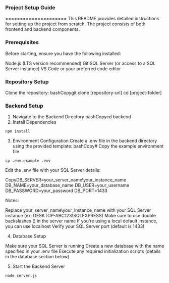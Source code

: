 ### Project Setup Guide
=====================
This README provides detailed instructions for setting up the project from scratch. The project consists of both frontend and backend components.

### Prerequisites
Before starting, ensure you have the following installed:

Node.js (LTS version recommended)
Git
SQL Server (or access to a SQL Server instance)
VS Code or your preferred code editor

### Repository Setup

Clone the repository:
bashCopygit clone [repository-url]
cd [project-folder]


### Backend Setup

1. Navigate to the Backend Directory
bashCopycd backend
2. Install Dependencies
```
npm install
```
3. Environment Configuration
Create a .env file in the backend directory using the provided template:
bashCopy# Copy the example environment file
```
cp .env.example .env
```

Edit the .env file with your SQL Server details:

CopyDB_SERVER=your_server_name\\your_instance_name
DB_NAME=your_database_name
DB_USER=your_username
DB_PASSWORD=your_password
DB_PORT=1433

Notes:

Replace your_server_name\\your_instance_name with your SQL Server instance (ex: DESKTOP-ABC123\\SQLEXPRESS)
Make sure to use double backslashes (\) in the server name
If you're using a local default instance, you can use localhost
Verify your SQL Server port (default is 1433)

4. Database Setup

Make sure your SQL Server is running
Create a new database with the name specified in your .env file
Execute any required initialization scripts (details in the database section below)

5. Start the Backend Server
```
node server.js
```